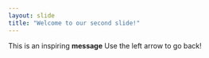 ```yaml
---
layout: slide
title: "Welcome to our second slide!"
---
```

This is an inspiring **message**
Use the left arrow to go back!

